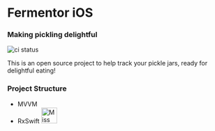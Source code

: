 # Fermentor iOS 
### Making pickling delightful

![ci status](https://travis-ci.org/mattsrobot/Fermentor.svg)

This is an open source project to help track your pickle jars, ready for delightful eating!

### Project Structure

- MVVM 
- RxSwift <img src="https://github.com/ReactiveX/RxSwift/raw/master/assets/Rx_Logo_M.png" alt="Miss Electric Eel 2016" width="36" height="36">
